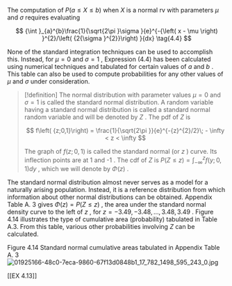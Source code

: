 The computation of $P\left( {a \leq X \leq b}\right)$ when $X$ is a normal rv with parameters $\mu$ and $\sigma$ requires evaluating

$$
{\int }_{a}^{b}\frac{1}{\sqrt{2\pi }\sigma }{e}^{-{\left( x - \mu \right) }^{2}/\left( {2{\sigma }^{2}}\right) }{dx} \tag{4.4}
$$

None of the standard integration techniques can be used to accomplish this. Instead, for $\mu = 0$ and $\sigma = 1$ , Expression (4.4) has been calculated using numerical techniques and tabulated for certain values of $a$ and $b$ . This table can also be used to compute probabilities for any other values of $\mu$ and $\sigma$ under consideration.

> [!definition]
> The normal distribution with parameter values $\mu = 0$ and $\sigma = 1$ is called the standard normal distribution. A random variable having a standard normal distribution is called a standard normal random variable and will be denoted by $Z$ . The pdf of $Z$ is
> 
> $$
> f\left( {z;0,1}\right) = \frac{1}{\sqrt{2\pi }}{e}^{-{z}^{2}/2}\; - \infty < z < \infty
> $$
> 
> The graph of $f\left( {z;0,1}\right)$ is called the standard normal (or $z$ ) curve. Its inflection points are at 1 and -1 . The cdf of $Z$ is $P\left( {Z \leq z}\right) = {\int }_{-\infty }^{z}f\left( {y;0,1}\right) {dy}$ , which we will denote by $\Phi \left( z\right)$ .

The standard normal distribution almost never serves as a model for a naturally arising population. Instead, it is a reference distribution from which information about other normal distributions can be obtained. Appendix Table A. 3 gives $\Phi \left( z\right) = P\left( {Z \leq z}\right)$ , the area under the standard normal density curve to the left of $z$ , for $z = - {3.49}, - {3.48},\ldots ,{3.48},{3.49}$ . Figure 4.14 illustrates the type of cumulative area (probability) tabulated in Table A.3. From this table, various other probabilities involving $Z$ can be calculated.

Figure 4.14 
Standard normal cumulative areas tabulated in Appendix Table A. 3
![01925166-48c0-7eca-9860-67f13d0848b1_17_782_1498_595_243_0.jpg](images/01925166-48c0-7eca-9860-67f13d0848b1_17_782_1498_595_243_0.jpg)

[[EX 4.13]]